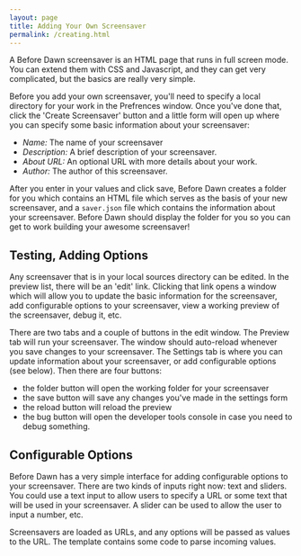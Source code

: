 ```yaml
---
layout: page
title: Adding Your Own Screensaver
permalink: /creating.html
---
```


A Before Dawn screensaver is an HTML page that runs in full screen
mode. You can extend them with CSS and Javascript, and they can get
very complicated, but the basics are really very simple.

Before you add your own screensaver, you'll need to specify a local
directory for your work in the Prefrences window. Once you've done
that, click the 'Create Screensaver' button and a little form will
open up where you can specify some basic information about your
screensaver:

- *Name:* The name of your screensaver
- *Description:* A brief description of your screensaver.
- *About URL:* An optional URL with more details about your work.
- *Author:* The author of this screensaver.

After you enter in your values and click save, Before Dawn creates a
folder for you which contains an HTML file which serves as the basis
of your new screensaver, and a `saver.json` file which contains the
information about your screensaver. Before Dawn should display the
folder for you so you can get to work building your awesome
screensaver!

## Testing, Adding Options ##

Any screensaver that is in your local sources directory can be edited.
In the preview list, there will be an 'edit' link. Clicking that link
opens a window which will allow you to update the basic information
for the screensaver, add configurable options to your screensaver,
view a working preview of the screensaver, debug it, etc.

There are two tabs and a couple of buttons in the edit window. The
Preview tab will run your screensaver. The window should auto-reload
whenever you save changes to your screensaver. The Settings tab is
where you can update information about your screensaver, or add
configurable options (see below). Then there are four buttons:

- the folder button will open the working folder for your screensaver
- the save button will save any changes you've made in the settings
  form
- the reload button will reload the preview
- the bug button will open the developer tools console in case you
  need to debug something.

## Configurable Options ##

Before Dawn has a very simple interface for adding configurable
options to your screensaver. There are two kinds of inputs right now:
text and sliders. You could use a text input to allow users to specify
a URL or some text that will be used in your screensaver. A slider can
be used to allow the user to input a number, etc.

Screensavers are loaded as URLs, and any options will be passed as
values to the URL. The template contains some code to parse incoming
values.


